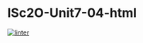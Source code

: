 # ISc2O-Unit7-04-html
 [![linter](https://github.com/Samuel-Webster-Is-Da-Best/ISc2O-Unit7-04-html/workflows/linter/badge.svg)](https://github.com/marketplace/actions/super-linter)
